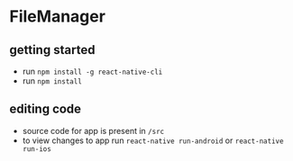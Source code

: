 # FileManager

## getting started
* run `npm install -g react-native-cli`
* run `npm install`

## editing code
* source code for app is present in `/src`
* to view changes to app run `react-native run-android` or `react-native run-ios`
